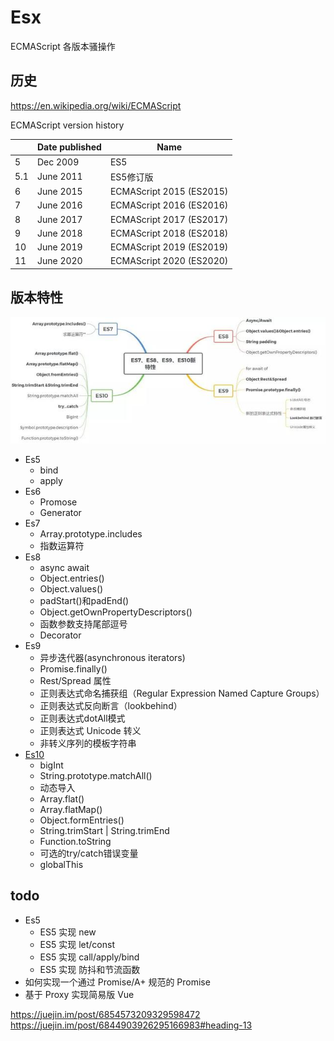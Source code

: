 # Esx
ECMAScript 各版本骚操作

## 历史
https://en.wikipedia.org/wiki/ECMAScript

ECMAScript version history


|        |	Date published |         Name            |
|  ----  |      ----       |         ----            | 
| 5	     |  Dec 2009       |       ES5               |
| 5.1    | 	June 2011	   |       ES5修订版          |
| 6	     |  June 2015	   | ECMAScript 2015 (ES2015)| 
| 7	     |  June 2016	   | ECMAScript 2016 (ES2016)| 
| 8	     |  June 2017	   | ECMAScript 2017 (ES2017)| 
| 9	     |  June 2018	   | ECMAScript 2018 (ES2018)| 
| 10     | 	June 2019	   | ECMAScript 2019 (ES2019)| 
| 11     | 	June 2020	   | ECMAScript 2020 (ES2020)| 



## 版本特性
![image](/esx.jpeg)


- Es5
  - bind
  - apply
- Es6
  - Promose
  - Generator
- Es7
  - Array.prototype.includes  
  - 指数运算符 
- Es8
  - async await
  - Object.entries()
  - Object.values()
  - padStart()和padEnd()
  - Object.getOwnPropertyDescriptors()
  - 函数参数支持尾部逗号
  - Decorator
- Es9
  - 异步迭代器(asynchronous iterators)
  - Promise.finally()
  - Rest/Spread 属性
  - 正则表达式命名捕获组（Regular Expression Named Capture Groups）
  - 正则表达式反向断言（lookbehind）
  - 正则表达式dotAll模式
  - 正则表达式 Unicode 转义
  - 非转义序列的模板字符串
- [Es10](https://segmentfault.com/a/1190000018311280)
  - bigInt
  - String.prototype.matchAll()
  - 动态导入
  - Array.flat()
  - Array.flatMap()
  - Object.formEntries()
  - String.trimStart | String.trimEnd
  - Function.toString
  - 可选的try/catch错误变量
  - globalThis

## todo
- Es5
    - ES5 实现 new
    - ES5 实现 let/const
    - ES5 实现 call/apply/bind
    - ES5 实现 防抖和节流函数
- 如何实现一个通过 Promise/A+ 规范的 Promise
- 基于 Proxy 实现简易版 Vue

https://juejin.im/post/6854573209329598472
https://juejin.im/post/6844903926295166983#heading-13